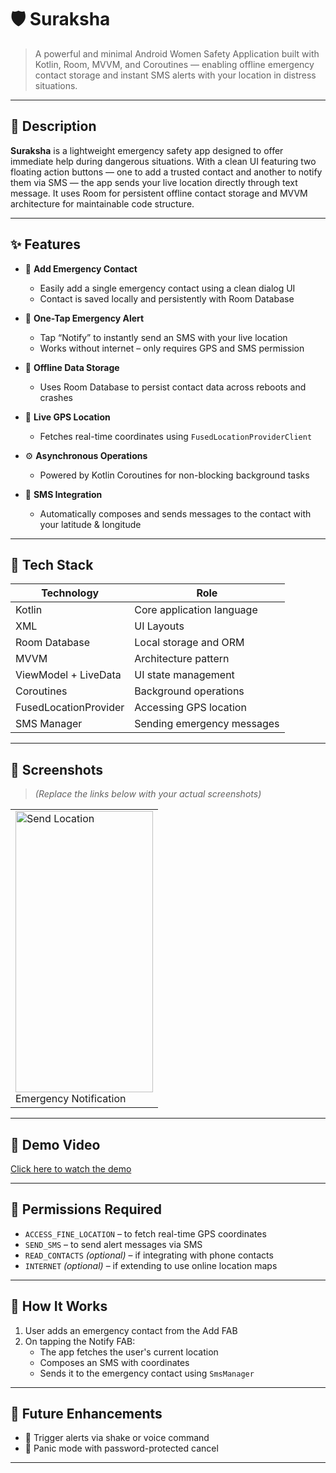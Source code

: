 # 🛡️ Suraksha

> A powerful and minimal Android Women Safety Application built with Kotlin, Room, MVVM, and Coroutines — enabling offline emergency contact storage and instant SMS alerts with your location in distress situations.

---

## 📱 Description

**Suraksha** is a lightweight emergency safety app designed to offer immediate help during dangerous situations. With a clean UI featuring two floating action buttons — one to add a trusted contact and another to notify them via SMS — the app sends your live location directly through text message. It uses Room for persistent offline contact storage and MVVM architecture for maintainable code structure.

---

## ✨ Features

- 📇 **Add Emergency Contact**
  - Easily add a single emergency contact using a clean dialog UI  
  - Contact is saved locally and persistently with Room Database

- 🚨 **One-Tap Emergency Alert**
  - Tap “Notify” to instantly send an SMS with your live location  
  - Works without internet – only requires GPS and SMS permission

- 💾 **Offline Data Storage**
  - Uses Room Database to persist contact data across reboots and crashes

- 📍 **Live GPS Location**
  - Fetches real-time coordinates using `FusedLocationProviderClient`

- ⚙️ **Asynchronous Operations**
  - Powered by Kotlin Coroutines for non-blocking background tasks

- 💬 **SMS Integration**
  - Automatically composes and sends messages to the contact with your latitude & longitude

---

## 🧪 Tech Stack

| Technology                | Role                                  |
|---------------------------|---------------------------------------|
| Kotlin                    | Core application language             |
| XML                       | UI Layouts                            |
| Room Database             | Local storage and ORM                 |
| MVVM                      | Architecture pattern                  |
| ViewModel + LiveData      | UI state management                   |
| Coroutines                | Background operations                 |
| FusedLocationProvider     | Accessing GPS location                |
| SMS Manager               | Sending emergency messages            |

---

## 📸 Screenshots

> *(Replace the links below with your actual screenshots)*

<table>
  <tr>
    <td><img src="https://github.com/user-attachments/assets/487b839c-0513-4b52-9f34-90cd345ee063" alt="Send Location" width="220" height="450"/><br/>Emergency Notification</td>
  </tr>
</table>

---

## 🎥 Demo Video

[Click here to watch the demo](https://drive.google.com/file/d/1NJZVYEROj4nn08yp1z-dIy0EBOtw2rft/view?usp=drivesdk)

---

## 🔐 Permissions Required

- `ACCESS_FINE_LOCATION` – to fetch real-time GPS coordinates  
- `SEND_SMS` – to send alert messages via SMS  
- `READ_CONTACTS` *(optional)* – if integrating with phone contacts  
- `INTERNET` *(optional)* – if extending to use online location maps  

---

## 🚀 How It Works

1. User adds an emergency contact from the Add FAB  
2. On tapping the Notify FAB:
   - The app fetches the user's current location
   - Composes an SMS with coordinates
   - Sends it to the emergency contact using `SmsManager`
 

---

## 🧩 Future Enhancements
- 🔔 Trigger alerts via shake or voice command  
- 🔐 Panic mode with password-protected cancel  

---



